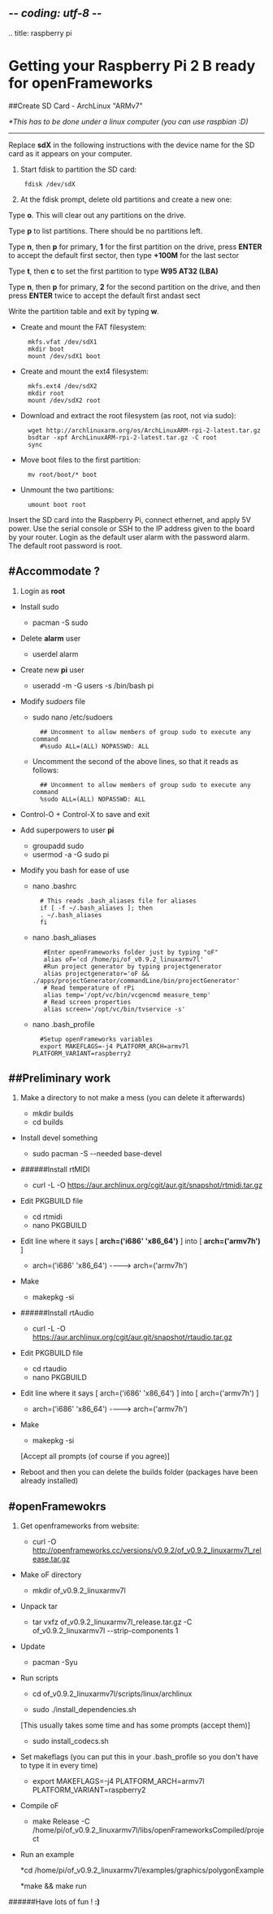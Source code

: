 ## -*- coding: utf-8 -*-
.. title: raspberry pi

Getting your Raspberry Pi 2 B ready for openFrameworks
============

##Create SD Card - ArchLinux "ARMv7"

_*This has to be done under a linux computer (you can use raspbian :D)_


---

Replace **sdX** in the following instructions with the device name for the SD card as it appears on your computer.

1. Start fdisk to partition the SD card:

		fdisk /dev/sdX

2. At the fdisk prompt, delete old partitions and create a new one:

Type **o**. This will clear out any partitions on the drive.
 
Type **p** to list partitions. There should be no partitions left.

Type **n**, then **p** for primary, **1** for the first partition on the drive, press **ENTER** to accept the default first sector, then type **+100M** for the last sector

Type **t**, then **c** to set the first partition to type **W95 AT32 (LBA)**

Type **n**, then **p** for primary, **2** for the second partition on the drive, and then press **ENTER** twice to accept the default first andast sect

Write the partition table and exit by typing **w**.

+ Create and mount the FAT filesystem:

		mkfs.vfat /dev/sdX1
		mkdir boot
		mount /dev/sdX1 boot

+ Create and mount the ext4 filesystem:

		mkfs.ext4 /dev/sdX2
		mkdir root
		mount /dev/sdX2 root

+ Download and extract the root filesystem (as root, not via sudo):

		wget http://archlinuxarm.org/os/ArchLinuxARM-rpi-2-latest.tar.gz
		bsdtar -xpf ArchLinuxARM-rpi-2-latest.tar.gz -C root
		sync

+ Move boot files to the first partition:

		mv root/boot/* boot

+ Unmount the two partitions:
	
		umount boot root

Insert the SD card into the Raspberry Pi, connect ethernet, and apply 5V power.
Use the serial console or SSH to the IP address given to the board by your router.
Login as the default user alarm with the password alarm.
The default root password is root.

#Accommodate ?
---

1. Login as **root**

+ Install sudo

	* pacman -S sudo

+ Delete **alarm** user

	* userdel alarm
	
+ Create new **pi** user

	* useradd -m -G users -s /bin/bash pi

+ Modify _sudoers_ file

	* sudo nano /etc/sudoers
	
			## Uncomment to allow members of group sudo to execute any command
			#%sudo ALL=(ALL) NOPASSWD: ALL
	* Uncomment the second of the above lines, so that it reads as follows:
	
			## Uncomment to allow members of group sudo to execute any command
			%sudo ALL=(ALL) NOPASSWD: ALL
	
* Control-O + Control-X to save and exit 

+ Add superpowers to user **pi**

	* groupadd sudo
	* usermod -a -G sudo pi
	
+ Modify you bash for ease of use
	
	* nano .bashrc
	
			# This reads .bash_aliases file for aliases
			if [ -f ~/.bash_aliases ]; then			 		
			. ~/.bash_aliases
			fi
	 * nano .bash_aliases

			  #Enter openFrameworks folder just by typing "oF"
			  alias oF='cd /home/pi/of_v0.9.2_linuxarmv7l'
			  #Run project generator by typing projectgenerator
			  alias projectgenerator='oF && ./apps/projectGenerator/commandLine/bin/projectGenerator'
			  # Read temperature of rPi
			  alias temp='/opt/vc/bin/vcgencmd measure_temp'
			  # Read screen properties
			  alias screen='/opt/vc/bin/tvservice -s'

	* nano .bash_profile
	
			#Setup openFrameworks variables
			export MAKEFLAGS=-j4 PLATFORM_ARCH=armv7l PLATFORM_VARIANT=raspberry2



##Preliminary work
---

1. Make a directory to not make a mess (you can delete it afterwards)

	* mkdir builds
	* cd builds

+ Install devel something

	* sudo pacman -S --needed base-devel
	
		
+ ######Install rtMIDI

	* curl -L -O https://aur.archlinux.org/cgit/aur.git/snapshot/rtmidi.tar.gz
	
+ Edit PKGBUILD file
	
	* cd rtmidi
	* nano PKGBUILD

+ Edit line where it says [ **arch=('i686' 'x86_64')** ] into [ **arch=('armv7h')** ]

	* arch=('i686' 'x86_64') ----> arch=('armv7h')
	
+ Make

	* makepkg -si

+ ######Install rtAudio

	* curl -L -O https://aur.archlinux.org/cgit/aur.git/snapshot/rtaudio.tar.gz
	
+ Edit PKGBUILD file 
	* cd rtaudio
	* nano PKGBUILD

+ Edit line where it says [ arch=('i686' 'x86_64') ] into [ arch=('armv7h') ]

	* arch=('i686' 'x86_64') ----> arch=('armv7h')
	
+ Make

	* makepkg -si
	
	[Accept all prompts (of course if you agree)]

+ Reboot and then you can delete the builds folder (packages have been already installed)
	

#openFramewokrs
---


1. Get openframeworks from website:

	* curl -O http://openframeworks.cc/versions/v0.9.2/of_v0.9.2_linuxarmv7l_release.tar.gz

+ Make oF directory 

	* mkdir of_v0.9.2_linuxarmv7l

+ Unpack tar

	* tar vxfz of_v0.9.2_linuxarmv7l_release.tar.gz -C of_v0.9.2_linuxarmv7l --strip-components 1
	
+ Update 

	* pacman -Syu
	
+ Run scripts

	* cd of_v0.9.2_linuxarmv7l/scripts/linux/archlinux
	
	* sudo ./install_dependencies.sh
	
	[This usually takes some time and has some prompts (accept them)]
	
	* sudo install_codecs.sh
	
+ Set makeflags (you can put this in your .bash_profile so you don't have to type it in every time)

	* export MAKEFLAGS=-j4 PLATFORM_ARCH=armv7l PLATFORM_VARIANT=raspberry2
	
+ Compile oF

	* make Release -C /home/pi/of_v0.9.2_linuxarmv7l/libs/openFrameworksCompiled/project
	
+ Run an example

	*cd /home/pi/of_v0.9.2_linuxarmv7l/examples/graphics/polygonExample
	
	*make && make run

######Have lots of fun ! **:)**
